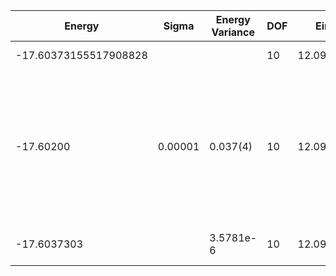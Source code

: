 | Energy                | Sigma   | Energy Variance | DOF | Einf      | Method                                                       | Reference |
|-----------------------|---------|-----------------|-----|-----------|--------------------------------------------------------------|-----------|
| -17.60373155517908828 |         |                 | 10  | 12.097875 | Exact diagonalization                                        | [code](https://github.com/varbench/methods/blob/main/scripts/Hubbard/square_16_P_5_7.74264/ed_lattice_symmetries.sh) |
| -17.60200             | 0.00001 | 0.037(4)        | 10  | 12.097875 | VMC Hidden Fermion Determinant State Ansatz (N_hidden = 10. Single hidden layer fully connected net with alpha = 64). C4 and K = 0 projections | TODO: ask Javier |
| -17.6037303           |         | 3.5781e-6       | 10  | 12.097875 | DMRG (MaxBondDim = 7000)                                     | TODO: ask Max |

